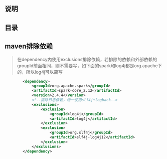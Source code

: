 ## 说明

## 目录

## maven排除依赖

> 在dependency内使用exclusions排除依赖，若排除的依赖和外部依赖的groupId前面相同，则不需要写，如下面的spark和log4j都是org.apache下的，所以log4j可以简写

```xml
        <dependency>
            <groupId>org.apache.spark</groupId>
            <artifactId>spark-core_2.12</artifactId>
            <version>2.4.4</version>
            <!--排除日志依赖，统一使用slf4j+logback-->
            <exclusions>
                <exclusion>
                    <groupId>log4j</groupId>
                    <artifactId>log4j</artifactId>
                </exclusion>
                <exclusion>
                    <groupId>org.slf4j</groupId>
                    <artifactId>slf4j-log4j12</artifactId>
                </exclusion>
            </exclusions>
        </dependency>
```

